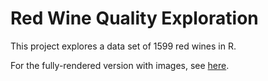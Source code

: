 # Red Wine Quality Exploration

This project explores a data set of 1599 red wines in R.

For the fully-rendered version with images, see
[here](https://ychen131.github.io/redwinequality/redwinequality.html).

